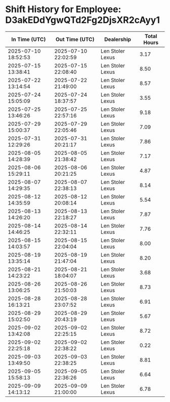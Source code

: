 # Shift History for Employee: D3akEDdYgwQTd2Fg2DjsXR2cAyy1

| In Time (UTC)       | Out Time (UTC)        | Dealership         | Total Hours |
|---------------------|-----------------------|--------------------|-------------|
| 2025-07-10 18:52:53 | 2025-07-10 22:02:59   | Len Stoler Lexus   | 3.17        |
| 2025-07-15 13:38:41 | 2025-07-15 22:08:40   | Len Stoler Lexus   | 8.50        |
| 2025-07-22 13:14:54 | 2025-07-22 21:49:00   | Len Stoler Lexus   | 8.57        |
| 2025-07-24 15:05:09 | 2025-07-24 18:37:57   | Len Stoler Lexus   | 3.55        |
| 2025-07-25 13:46:26 | 2025-07-25 22:57:16   | Len Stoler Lexus   | 9.18        |
| 2025-07-29 15:00:37 | 2025-07-29 22:05:46   | Len Stoler Lexus   | 7.09        |
| 2025-07-31 12:29:26 | 2025-07-31 20:21:17   | Len Stoler Lexus   | 7.86        |
| 2025-08-05 14:28:39 | 2025-08-05 21:38:42   | Len Stoler Lexus   | 7.17        |
| 2025-08-06 15:29:11 | 2025-08-06 20:21:25   | Len Stoler Lexus   | 4.87        |
| 2025-08-07 14:29:35 | 2025-08-07 22:38:13   | Len Stoler Lexus   | 8.14        |
| 2025-08-12 14:35:59 | 2025-08-12 20:08:14   | Len Stoler Lexus   | 5.54        |
| 2025-08-13 14:26:20 | 2025-08-13 22:18:27   | Len Stoler Lexus   | 7.87        |
| 2025-08-14 14:46:25 | 2025-08-14 22:32:11   | Len Stoler Lexus   | 7.76        |
| 2025-08-15 14:03:57 | 2025-08-15 22:04:04   | Len Stoler Lexus   | 8.00        |
| 2025-08-19 13:35:14 | 2025-08-19 21:47:04   | Len Stoler Lexus   | 8.20        |
| 2025-08-21 14:23:22 | 2025-08-21 18:04:07   | Len Stoler Lexus   | 3.68        |
| 2025-08-26 13:06:25 | 2025-08-26 21:50:03   | Len Stoler Lexus   | 8.73        |
| 2025-08-28 16:13:21 | 2025-08-28 23:07:52   | Len Stoler Lexus   | 6.91        |
| 2025-08-29 15:02:50 | 2025-08-29 20:43:19   | Len Stoler Lexus   | 5.67        |
| 2025-09-02 13:42:08 | 2025-09-02 22:25:15   | Len Stoler Lexus   | 8.72        |
| 2025-09-02 22:25:18 | 2025-09-02 22:38:22   | Len Stoler Lexus   | 0.22        |
| 2025-09-03 13:49:50 | 2025-09-03 22:38:25   | Len Stoler Lexus   | 8.81        |
| 2025-09-05 15:58:13 | 2025-09-05 22:36:26   | Len Stoler Lexus   | 6.64        |
| 2025-09-09 14:13:12 | 2025-09-09 21:00:00   | Len Stoler Lexus   | 6.78        |